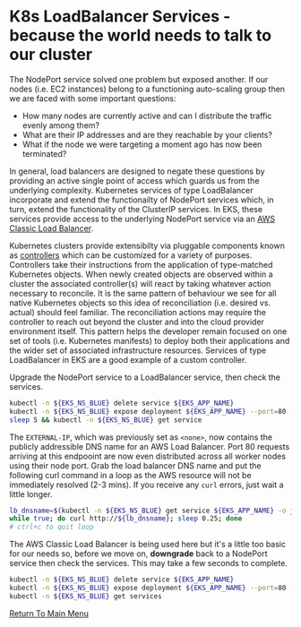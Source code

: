 # K8s LoadBalancer Services - because the world needs to talk to our cluster

The NodePort service solved one problem but exposed another.
If our nodes (i.e. EC2 instances) belong to a functioning auto-scaling group then we are faced with some important questions:

- How many nodes are currently active and can I distribute the traffic evenly among them?
- What are their IP addresses and are they reachable by your clients?
- What if the node we were targeting a moment ago has now been terminated?

In general, load balancers are designed to negate these questions by providing an active single point of access which guards us from the underlying complexity.
Kubernetes services of type LoadBalancer incorporate and extend the functionailty of NodePort services which, in turn, extend the functionality of the ClusterIP services.
In EKS, these services provide access to the underlying NodePort service via an [AWS Classic Load Balancer](https://aws.amazon.com/elasticloadbalancing/classic-load-balancer).

Kubernetes clusters provide extensibilty via pluggable components known as [controllers](https://kubernetes.io/docs/concepts/architecture/controller/) which can be customized for a variety of purposes.
Controllers take their instructions from the application of type-matched Kubernetes objects.
When newly created objects are observed within a cluster the associated controller(s) will react by taking whatever action necessary to reconcile.
It is the same pattern of behaviour we see for all native Kubernetes objects so this idea of reconciliation (i.e. desired vs. actual) should feel familiar.
The reconciliation actions may require the controller to reach out beyond the cluster and into the cloud provider environment itself.
This pattern helps the developer remain focused on one set of tools (i.e. Kubernetes manifests) to deploy both their applications and the wider set of associated infrastructure resources.
Services of type LoadBalancer in EKS are a good example of a custom controller.

Upgrade the NodePort service to a LoadBalancer service, then check the services.
```bash
kubectl -n ${EKS_NS_BLUE} delete service ${EKS_APP_NAME}
kubectl -n ${EKS_NS_BLUE} expose deployment ${EKS_APP_NAME} --port=80 --type=LoadBalancer
sleep 5 && kubectl -n ${EKS_NS_BLUE} get service
```

The `EXTERNAL-IP`, which was previously set as `<none>`, now contains the publicly addressible DNS name for an AWS Load Balancer.
Port 80 requests arriving at this endpooint are now even distributed across all worker nodes using their node port.
Grab the load balancer DNS name and put the following curl command in a loop as the AWS resource will not be immediately resolved (2-3 mins).
If you receive any `curl` errors, just wait a little longer.
```bash
lb_dnsname=$(kubectl -n ${EKS_NS_BLUE} get service ${EKS_APP_NAME} -o jsonpath='{.status.loadBalancer.ingress[0].hostname}')
while true; do curl http://${lb_dnsname}; sleep 0.25; done
# ctrl+c to quit loop
```

The AWS Classic Load Balancer is being used here but it's a little too basic for our needs so, before we move on, **downgrade** back to a NodePort service then check the services.
This may take a few seconds to complete.
```bash
kubectl -n ${EKS_NS_BLUE} delete service ${EKS_APP_NAME}
kubectl -n ${EKS_NS_BLUE} expose deployment ${EKS_APP_NAME} --port=80 --type=NodePort
kubectl -n ${EKS_NS_BLUE} get services
```

[Return To Main Menu](/README.md)
